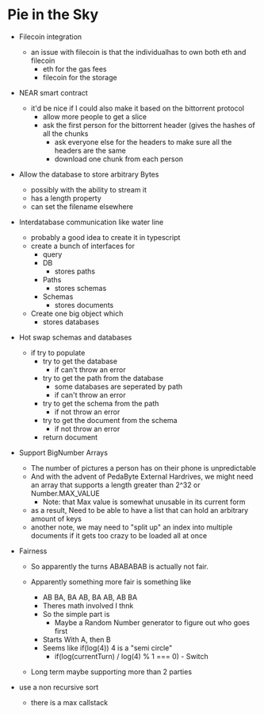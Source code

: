 # Pie in the Sky

- Filecoin integration
  - an issue with filecoin is that the individualhas to own both eth and filecoin
    - eth for the gas fees
    - filecoin for the storage
- NEAR smart contract
  - it'd be nice if I could also make it based on the bittorrent protocol
    - allow more people to get a slice
    - ask the first person for the bittorrent header (gives the hashes of all the chunks
      - ask everyone else for the headers to make sure all the headers are the same
      - download one chunk from each person


- Allow the database to store arbitrary Bytes
  - possibly with the ability to stream it
  - has a length property
  - can set the filename elsewhere

- Interdatabase communication like water line
  - probably a good idea to create it in typescript
  - create a bunch of interfaces for
    - query
    - DB
      - stores paths
    - Paths
      - stores schemas
    - Schemas
      - stores documents
  - Create one big object which
    - stores databases

- Hot swap schemas and databases
  - if try to populate
    - try to get the database
      - if can't throw an error
    - try to get the path from the database
      - some databases are seperated by path
      - if can't throw an error
    - try to get the schema from the path
      - if not throw an error
    - try to get the document from the schema
      - if not throw an error
    - return document

- Support BigNumber Arrays
  - The number of pictures a person has on their phone is unpredictable
  - And with the advent of PedaByte External Hardrives, we might need an array that supports a length greater than 2^32 or Number.MAX_VALUE
    - Note: that Max value is somewhat unusable in its current form
  - as a result, Need to be able to have a list that can hold an arbitrary amount of keys
  - another note, we may need to "split up" an index into multiple documents if it gets too crazy to be loaded all at once

- Fairness
  - So apparently the turns ABABABAB is actually not fair.
  - Apparently something more fair is something like
    - AB BA, BA AB, BA AB, AB BA
    - Theres math involved I thnk
    - So the simple part is
      - Maybe a Random Number generator to figure out who goes first
    - Starts With A, then B
    - Seems like if(log(4)) 4 is a "semi circle"
      - if(log(currentTurn) / log(4) % 1 === 0) - Switch

  - Long term maybe supporting more than 2 parties

- use a non recursive sort
  - there is a max callstack

